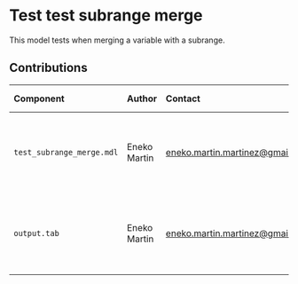Test test subrange merge
==========================

This model tests when merging a variable with a subrange.


Contributions
-------------

| Component                        | Author       | Contact                         | Date     | Software Version                                     |
|:-------------------------------- |:------------ |:------------------------------- |:-------- |:---------------------------------------------------- |
| `test_subrange_merge.mdl` | Eneko Martin | eneko.martin.martinez@gmail.com | 02/08/21 | Vensim DSS for Windows 7.3.4 single precision (x32)  |
| `output.tab`                     | Eneko Martin | eneko.martin.martinez@gmail.com | 02/08/21 | Vensim DSS for Windows 7.3.4 single precision (x32)  |

